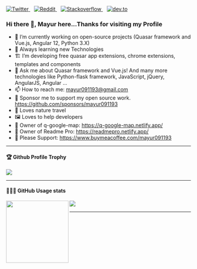 <p>
  <a href="https://twitter.com/Mayur06322144">
    <img src="https://img.shields.io/twitter/follow/Mayur06322144?label=Follow%20%40Mayur06322144&style=social" alt="Twitter">
  </a>&ensp;
  <a href="https://www.reddit.com/user/mayur091193">
    <img src="https://img.shields.io/reddit/user-karma/combined/mayur091193?style=social" alt="Reddit">
  </a>&ensp;
  <a href="https://stackoverflow.com/users/4762957/mayur-patel?tab=profile">
    <img src="https://img.shields.io/stackexchange/stackoverflow/r/4762957?color=orange" alt="Stackoverflow">
  </a>&ensp;
  <a href="https://dev.to/mayur091193">
    <img src="https://img.shields.io/badge/dev.to-Follow-lightgrey?style=social&logo=dev.to" alt="dev.to">
  </a>
</p>

### Hi there 👋, Mayur here...Thanks for visiting my Profile


- 🔭 I’m currently working on open-source projects (Quasar framework and Vue.js, Angular 12, Python 3.X)
- 🌱 Always learning new Technologies
- 🏗 I’m developing free quasar app extensions, chrome extensions, templates and components
- 💬 Ask me about Quasar framework and Vue.js! And many more technologies like Python-flask framework, JavaScript, jQuery, AngularJS, Angular ... 
- 📫 How to reach me: mayur091193@gmail.com
- 💖 Sponsor me to support my open source work. https://github.com/sponsors/mayur091193 
- 🌴 Loves nature travel
- 🖼️ Loves to help developers
- 🔗 Owner of q-google-map: https://q-google-map.netlify.app/
- 🔗 Owner of Readme Pro: https://readmepro.netlify.app/
- 🙏 Please Support: https://www.buymeacoffee.com/mayur091193


---

<div>
  <h4>🏆 Github Profile Trophy</h4>
  <img src="https://github-profile-trophy.vercel.app/?username=mayur091193&column=7"/>
</div>

---

<div>
  <h4>👨🏻‍💻 GitHub Usage stats</h4>
  <img height="170" align="left" src="https://github-readme-stats.vercel.app/api?username=mayur091193&count_private=true&include_all_commits=true" />
  <img src="https://github-readme-stats.vercel.app/api/top-langs/?username=mayur091193&layout=compact" />
</div>

---
